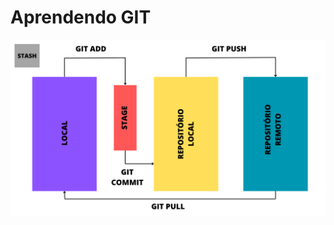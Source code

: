 # Aprendendo GIT

![Como funciona o GIT](https://github.com/arthurlunkes/Aprendendo_GIT/blob/main/Funcionamento%20GIT.png)
